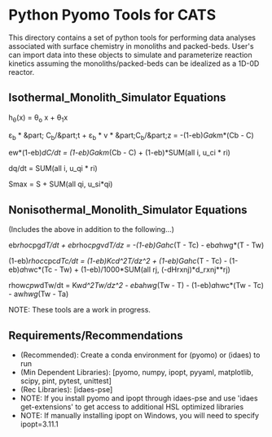 Python Pyomo Tools for CATS
=====

This directory contains a set of python tools for performing data analyses associated with surface chemistry in monoliths and packed-beds. User's can import data into these objects to simulate and parameterize reaction kinetics assuming the monoliths/packed-beds can be idealized as a 1D-0D reactor.

Isothermal_Monolith_Simulator Equations
-----
h<sub>&theta;</sub>(x) = &theta;<sub>o</sub> x + &theta;<sub>1</sub>x

&epsilon;<sub>b</sub> * &‌part; C<sub>b</sub>/&‌part;t + &epsilon;<sub>b</sub> * v * &‌part;C<sub>b</sub>/&‌part;z = -(1-eb)*Ga*km*(Cb - C)

ew*(1-eb)*dC/dt = (1-eb)*Ga*km*(Cb - C) + (1-eb)*SUM(all i, u_ci * ri)

dq/dt = SUM(all i, u_qi * ri)

Smax = S + SUM(all qi, u_si*qi)


Nonisothermal_Monolith_Simulator Equations
-----

(Includes the above in addition to the following...)

eb*rho*cpg*dT/dt + eb*rho*cpg*v*dT/dz = -(1-eb)*Ga*hc*(T - Tc) - eb*a*hwg*(T - Tw)

(1-eb)*rhoc*cpc*dTc/dt = (1-eb)*Kc*d^2T/dz^2 + (1-eb)*Ga*hc*(T - Tc) - (1-eb)*a*hwc*(Tc - Tw) + (1-eb)/1000*SUM(all rj, (-dHrxnj)*d_rxnj**rj)

rhow*cpw*dTw/dt = Kw*d^2Tw/dz^2 - eb*a*hwg*(Tw - T) - (1-eb)*a*hwc*(Tw - Tc) - aw*hwg*(Tw - Ta)


NOTE: These tools are a work in progress.

Requirements/Recommendations
-----
- (Recommended): Create a conda environment for (pyomo) or (idaes) to run
- (Min Dependent Libraries): [pyomo, numpy, ipopt, pyyaml, matplotlib, scipy, pint, pytest, unittest]
- (Rec Libraries): [idaes-pse]
- NOTE: If you install pyomo and ipopt through idaes-pse and use 'idaes get-extensions' to get access to additional HSL optimized libraries
- NOTE: If manually installing ipopt on Windows, you will need to specify ipopt=3.11.1

